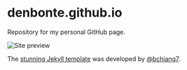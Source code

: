 # denbonte.github.io

Repository for my personal GitHub page.

![Site preview](site_preview_wide.png)

The [stunning Jekyll template](https://github.com/bchiang7/bchiang7.github.io) was developed by [@bchiang7](https://github.com/bchiang7).
